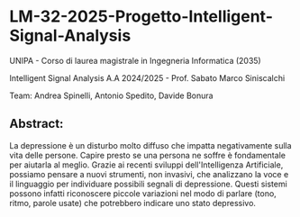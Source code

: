 # LM-32-2025-Progetto-Intelligent-Signal-Analysis

UNIPA - Corso di laurea magistrale in Ingegneria Informatica (2035)

Intelligent Signal Analysis A.A 2024/2025 - Prof. Sabato Marco Siniscalchi

Team: Andrea Spinelli, Antonio Spedito, Davide Bonura

## Abstract:
La depressione è un disturbo molto diffuso che impatta negativamente sulla vita delle persone. Capire presto se una persona ne soffre è fondamentale per aiutarla al meglio. Grazie ai recenti sviluppi dell'Intelligenza Artificiale, possiamo pensare a nuovi strumenti, non invasivi, che analizzano la voce e il linguaggio per individuare possibili segnali di depressione. Questi sistemi possono infatti riconoscere piccole variazioni nel modo di parlare (tono, ritmo, parole usate) che potrebbero indicare uno stato depressivo.
